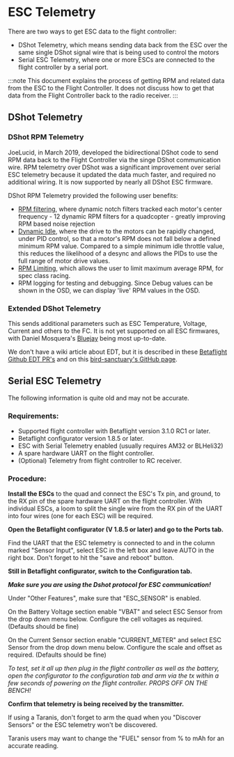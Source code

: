 # ESC Telemetry

There are two ways to get ESC data to the flight controller:

- DShot Telemetry, which means sending data back from the ESC over the same single DShot signal wire that is being used to control the motors
- Serial ESC Telemetry, where one or more ESCs are connected to the flight controller by a serial port.

:::note
This document explains the process of getting RPM and related data from the ESC to the Flight Controller. It does not discuss how to get that data from the Flight Controller back to the radio receiver.
:::

## DShot Telemetry

### DShot RPM Telemetry

JoeLucid, in March 2019, developed the bidirectional DShot code to send RPM data back to the Flight Controller via the singe DShot communication wire. RPM telemetry over DShot was a significant improvement over serial ESC telemetry because it updated the data much faster, and required no additional wiring. It is now supported by nearly all DShot ESC firmware.

DShot RPM Telemetry provided the following user benefits:

- [RPM filtering](docs/wiki/guides/current/DSHOT-RPM-Filtering), where dynamic notch filters tracked each motor's center frequency - 12 dynamic RPM filters for a quadcopter - greatly improving RPM based noise rejection
- [Dynamic Idle](docs/wiki/guides/current/Dynamic-Idle), where the drive to the motors can be rapidly changed, under PID control, so that a motor's RPM does not fall below a defined minimum RPM value. Compared to a simple minimum idle throttle value, this reduces the likelihood of a desync and allows the PIDs to use the full range of motor drive values.
- [RPM Limiting](docs/wiki/release/betaflight-4-5-release-notes#161-rpm-limiter-build-option), which allows the user to limit maximum average RPM, for spec class racing.
- RPM logging for testing and debugging. Since Debug values can be shown in the OSD, we can display 'live' RPM values in the OSD.

### Extended DShot Telemetry

This sends additional parameters such as ESC Temperature, Voltage, Current and others to the FC. It is not yet supported on all ESC firmwares, with Daniel Mosquera's [Bluejay](https://github.com/bird-sanctuary/bluejay) being most up-to-date.

We don't have a wiki article about EDT, but it is described in these [Betaflight Github EDT PR's](https://github.com/betaflight/betaflight/pulls?q=is%3Apr+EDT) and on this [bird-sanctuary's GitHub page](https://github.com/bird-sanctuary/extended-dshot-telemetry).

## Serial ESC Telemetry

The following information is quite old and may not be accurate.

### Requirements:

- Supported flight controller with Betaflight version 3.1.0 RC1 or later.
- Betaflight configurator version 1.8.5 or later.
- ESC with Serial Telemetry enabled (usually requires AM32 or BLHeli32)
- A spare hardware UART on the flight controller.
- (Optional) Telemetry from flight controller to RC receiver.

### Procedure:

**Install the ESCs** to the quad and connect the ESC's Tx pin, and ground, to the RX pin of the spare hardware UART on the flight controller. With individual ESCs, a loom to split the single wire from the RX pin of the UART into four wires (one for each ESC) will be required.

**Open the Betaflight configurator (V 1.8.5 or later) and go to the Ports tab.**

Find the UART that the ESC telemetry is connected to and in the column marked "Sensor Input", select ESC in the left box and leave AUTO in the right box. Don't forget to hit the "save and reboot" button.

**Still in Betaflight configurator, switch to the Configuration tab.**

_**Make sure you are using the Dshot protocol for ESC communication!**_

Under "Other Features", make sure that "ESC_SENSOR" is enabled.

On the Battery Voltage section enable "VBAT" and select ESC Sensor from the drop down menu below. Configure the cell voltages as required. (Defaults should be fine)

On the Current Sensor section enable "CURRENT_METER" and select ESC Sensor from the drop down menu below. Configure the scale and offset as required. (Defaults should be fine)

_To test, set it all up then plug in the flight controller as well as the battery, open the configurator to the configuration tab and arm via the tx within a few seconds of powering on the flight controller. PROPS OFF ON THE BENCH!_

**Confirm that telemetry is being received by the transmitter.**

If using a Taranis, don't forget to arm the quad when you "Discover Sensors" or the ESC telemetry won't be discovered.

Taranis users may want to change the "FUEL" sensor from % to mAh for an accurate reading.
